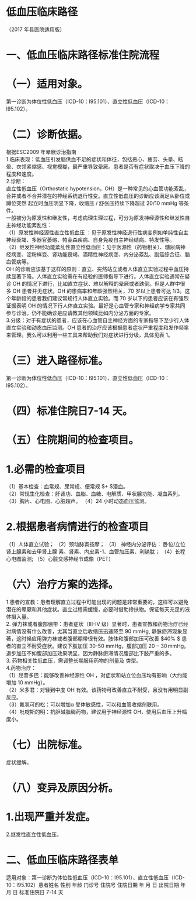 # 低血压临床路径  
（2017 年县医院适用版）  
# 一、低血压临床路径标准住院流程  
# （一）适用对象。  
第一诊断为体位性低血压（ICD-10：I95.101）、直立性低血压（ICD-10：I95.102）。  
# （二）诊断依据。  
根据ESC2009 年晕厥诊治指南  
1.临床表现：低血压引发脑供血不足的症状和体征，包括恶心、疲劳、头晕、眩晕、衣领紧缩感、视觉模糊，最严重导致晕厥。患者是否有症状取决于血压下降的程度和速度。  
2.诊断：  
直立性低血压（Orthostatic hypotension，OH）是一种常见的心血管功能紊乱，合并或者不合并潜在的神经系统退行性变。直立性低血压的诊断应该满足从卧位或蹲位突然 起立时血压明显下降，收缩压 / 舒张压持续下降超过  20/10 mmHg 等条件。  
一般被分为原发性和继发性，考虑病理生理过程，可分为原发神经源性和继发性自主神经功能紊乱性：  
（1）原发性神经源性直立性低血压 ：见于原发性神经退行性病变例如单纯性自主神经衰竭、多器官萎缩、帕金森疾病、自身免疫自主神经结病、特发性等。  
（2）继发性神经功能紊乱性直立性低血压：见于医源性（药物相关）、糖尿病神经病变、淀粉样变、肾功能衰竭、酒精性神经病变、内分泌紊乱、副癌综合征、脑血管病等。  
OH 的诊断应该基于这样的原则：直立、突然站立或者人体直立实验过程中血压持续显著下降。人体直立实验需在有经验的医师指导下进行。人体直立实验通常在疑诊 OH 的情况下进行，比如直立症状、难以解释的晕厥或者跌倒。但是人群中很多 OH 患者并无症状。OH 的患病率和年龄强烈相关，70 岁以上患者可达 1/3。这个年龄段的患者我们建议常规行人体直立实验。而 70 岁以下的患者应该在有强烈证据表明 OH 的情况下行人体直立实验。最好是心血管专家和神经病学专家共同参与诊治。仍不能确诊是应请教其他领域比如内分泌方面的专家。  
3.分级：对于有症状的患者，应该在心血管自主神经方面的专家指导下至少行人体直立实验和动态血压监测。OH 患者的治疗应该根据患者症状严重程度和发作频率来管理。我么可以利用一些工具来帮助我们对症状进行分级，具体见表 1。  
# （三）进入路径标准。  
第一诊断为体位性低血压（ICD-10：I95.101）、直立性低血压（ICD-10：I95.102）。  
# （四）标准住院日7-14 天。  
# （五）住院期间的检查项目。  
# 1.必需的检查项目  
（1）基本检查：血常规、尿常规、便常规 $+ $潜血。  
（2）常规生化检查：肝肾功、血脂、血糖、电解质、甲状腺功能、凝血系列。 （3）胸片、心电图、心脏超声。 （4）24 小时动态血压监测。  
# 2.根据患者病情进行的检查项目  
（1）人体直立试验； （2）颈动脉窦按摩； （3） 神经内分泌评估： 卧位/立位肾上腺素和去甲肾上腺 素、肾素、内皮素-1、血管加压素、利钠肽；  （4）长程心电图监测; （5）心脏交感神经节成像（PET）  
# （六）治疗方案的选择。  
1.患者的宣教：患者理解直立过程中可能出现的问题是非常重要的，这样可以避免潜在的晕厥和其他症状。直立过程需缓慢，必要时借助搀扶物。保证每天充足的液体摄入量。  
2. 弹力袜或者腹部绷带：患者症状（III-IV 级）显著时，患者宣教和药物治疗已经对病情没有什么改善，尤其当直立后收缩压迅速降至 90 mmHg, 静脉瘀滞现象显著，这时候应用弹力袜或者腹部绷带很有效。肢体和腹部加压可改善  $40\% $ 患者的直立不耐受症状。建议下肢加压 30-50 mmHg，腹部加压 $20{-}30\,\mathrm{mmHg}$。退步加压不如腹部加压效果明显，因为静脉瘀滞情况腹部比下肢严重的多。  
3. 药物相关性低血压，需调整长期服用药物的剂量及 类型。  
4.药物治疗：  
（1）屈昔多巴：能够改善神经源性 OH ，对症状和站立位血压均有影响（大约能增加 10 mmHg）。  
（2）米多君：对轻到中度 OH 有效。该药物可改善直立不耐受，且没有用明显副反应。  
（3）氟氢可的松：可以增加α 受体敏感性，可以和血管收缩剂联用。  
（4）吡啶斯的明：抗胆碱脂酶药物，建议用于神经源性 OH，使用后血压上升幅度小。  
# （七）出院标准。  
症状缓解。  
# （八）变异及原因分析。  
# 1.出现严重并发症。  
2.继发性直立性低血压。  
# 二、低血压临床路径表单  
适用对象：第一诊断为体位性低血压（ICD-10：I95.101）、直立性低血压（ICD-10：I95.102）患者姓名             性别    年龄        门诊号         住院号           住院日期       年  月  日   出院日期      年  月   日  标准住院日  7-14 天  

